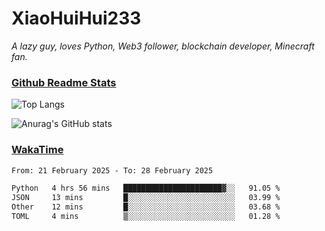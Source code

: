 # XiaoHuiHui233

*A lazy guy, loves Python, Web3 follower, blockchain developer, Minecraft fan.*

### [Github Readme Stats](https://github.com/anuraghazra/github-readme-stats)

![Top Langs](https://github-readme-stats.vercel.app/api/top-langs/?username=XiaoHuiHui233&layout=compact&theme=github_dark)

![Anurag's GitHub stats](https://github-readme-stats.vercel.app/api?username=XiaoHuiHui233&show_icons=true&theme=github_dark)

### [WakaTime](https://wakatime.com)

<!--START_SECTION:waka-->

```txt
From: 21 February 2025 - To: 28 February 2025

Python   4 hrs 56 mins   ██████████████████████▓░░   91.05 %
JSON     13 mins         █░░░░░░░░░░░░░░░░░░░░░░░░   03.99 %
Other    12 mins         █░░░░░░░░░░░░░░░░░░░░░░░░   03.68 %
TOML     4 mins          ▒░░░░░░░░░░░░░░░░░░░░░░░░   01.28 %
```

<!--END_SECTION:waka-->
